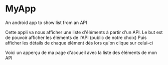 # MyApp
An android app to show list from an API 

Cette appli va nous afficher une liste d'éléments à partir d'un API.
Le but est de pouvoir afficher les éléments de l'API (public de notre choix) 
Puis afficher les détails de chaque élément dès lors qu'on clique sur celui-ci

Voici un apperçu de ma page d'accueil avec la liste des éléments de mon API


